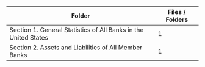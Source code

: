 | Folder                                                          |   Files / Folders |
|-----------------------------------------------------------------|-------------------|
| Section 1. General Statistics of All Banks in the United States |                 1 |
| Section 2. Assets and Liabilities of All Member Banks           |                 1 |